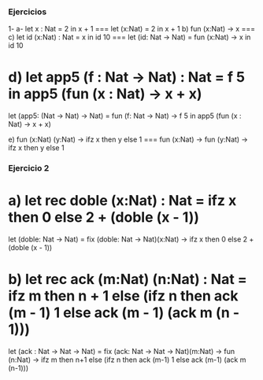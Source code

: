 ### Ejercicios ###
1- a- let x : Nat = 2 in x + 1 === let (x:Nat) = 2 in x + 1
b) fun (x:Nat) -> x === 
c) let id (x:Nat) : Nat = x in id 10 === let (id: Nat -> Nat) = fun (x:Nat) -> x in id 10

d) let app5 (f : Nat -> Nat) : Nat = f 5 in app5 (fun (x : Nat) -> x + x) 
=== 
let (app5: (Nat -> Nat) -> Nat) = 
fun (f: Nat -> Nat) -> f 5 
in app5 (fun (x : Nat) -> x + x)

e) fun (x:Nat) (y:Nat) -> ifz x then y else 1 === fun (x:Nat) -> fun (y:Nat) -> ifz x then y else 1

### Ejercicio 2 ###
a) let rec doble (x:Nat) : Nat = ifz x then 0 else 2 + (doble (x - 1))
===
let (doble: Nat -> Nat) = fix (doble: Nat -> Nat)(x:Nat) -> ifz x then 0 else 2 + (doble (x - 1)) 

b) let rec ack (m:Nat) (n:Nat) : Nat =
ifz m
then n + 1
else (ifz n
then ack (m - 1) 1
else ack (m - 1) (ack m (n - 1)))
===
let (ack : Nat -> Nat -> Nat) = fix (ack: Nat -> Nat -> Nat)(m:Nat) -> fun (n:Nat) -> ifz m then n+1 else (ifz n then ack (m-1) 1 else ack (m-1) (ack m (n-1))) 